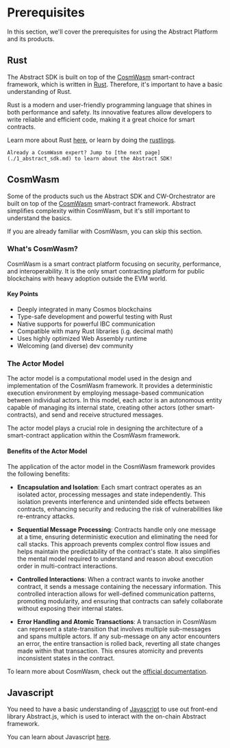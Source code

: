 # Prerequisites

In this section, we'll cover the prerequisites for using the Abstract Platform and its products.

## Rust

The Abstract SDK is built on top of the <a href="https://cosmwasm.com/" target="_blank">CosmWasm</a> smart-contract
framework, which is written in <a href="https://www.rust-lang.org/" target="_blank">Rust</a>.
Therefore, it's important to have a basic understanding of Rust.

Rust is a modern and user-friendly programming language that shines in both performance and safety. Its innovative
features allow developers to write reliable and efficient code, making it a great choice for smart contracts.

Learn more about Rust <a href="https://www.rust-lang.org/" target="_blank">here</a>, or learn by doing
the <a href="https://github.com/rust-lang/rustlings/" target="_blank">rustlings</a>.

```admonish info
Already a CosmWasm expert? Jump to [the next page](./1_abstract_sdk.md) to learn about the Abstract SDK!
```

## CosmWasm

Some of the products such us the Abstract SDK and CW-Orchestrator are built on top of
the <a href="https://cosmwasm.com/" target="_blank">CosmWasm</a> smart-contract
framework. Abstract simplifies complexity within CosmWasm, but it's still important to understand the basics.

If you are already familiar with CosmWasm, you can skip this section.

### What's CosmWasm?

CosmWasm is a smart contract platform focusing on security, performance, and interoperability. It is the only smart
contracting platform for public blockchains with heavy adoption outside the EVM world.

#### Key Points

- Deeply integrated in many Cosmos blockchains
- Type-safe development and powerful testing with Rust
- Native supports for powerful IBC communication
- Compatible with many Rust libraries (i.g. decimal math)
- Uses highly optimized Web Assembly runtime
- Welcoming (and diverse) dev community

### The Actor Model

The actor model is a computational model used in the design and implementation of the CosmWasm framework. It provides a
deterministic execution environment by employing message-based communication between individual actors. In this model,
each actor is an autonomous entity capable of managing its internal state, creating other actors (other
smart-contracts),
and send and receive structured messages.

The actor model plays a crucial role in designing the architecture of a smart-contract application within the CosmWasm
framework.

#### Benefits of the Actor Model

The application of the actor model in the CosmWasm framework provides the following benefits:

- **Encapsulation and Isolation**: Each smart contract operates as an isolated actor, processing messages and state
  independently. This isolation prevents interference and unintended side effects between contracts, enhancing security
  and reducing the risk of vulnerabilities like re-entrancy attacks.

- **Sequential Message Processing**: Contracts handle only one message at a time, ensuring deterministic execution and
  eliminating the need for call stacks. This approach prevents complex control flow issues and helps maintain the
  predictability of the contract's state. It also simplifies the mental model required to understand and reason about
  execution order in multi-contract interactions.

- **Controlled Interactions**: When a contract wants to invoke another contract, it sends a message containing the
  necessary information. This controlled interaction allows for well-defined communication patterns, promoting
  modularity,
  and ensuring that contracts can safely collaborate without exposing their internal states.

- **Error Handling and Atomic Transactions**: A transaction in CosmWasm can represent a state-transition that involves
  multiple sub-messages and spans multiple actors. If any sub-message on any actor encounters an error, the entire
  transaction is rolled back, reverting all state changes made within that transaction. This ensures atomicity and
  prevents
  inconsistent states in the contract.

To learn more about CosmWasm, check out the <a href="https://book.cosmwasm.com/" target="_blank">official
documentation</a>.

## Javascript

You need to have a basic understanding of <a href="https://www.javascript.com/" target="_blank">Javascript</a> to use
out front-end library Abstract.js, which is used to
interact with the on-chain Abstract framework.

You can learn about
Javascript <a href="https://developer.mozilla.org/en-US/docs/Learn/Getting_started_with_the_web/JavaScript_basics" target="_blank">
here</a>.
